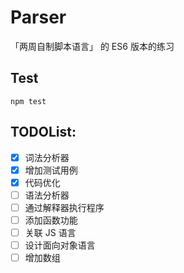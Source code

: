 # Parser

「两周自制脚本语言」 的 ES6 版本的练习

## Test

```shell
npm test
```

## TODOList:

- [x] 词法分析器
- [x] 增加测试用例
- [x] 代码优化
- [ ] 语法分析器
- [ ] 通过解释器执行程序
- [ ] 添加函数功能
- [ ] 关联 JS 语言
- [ ] 设计面向对象语言
- [ ] 增加数组
